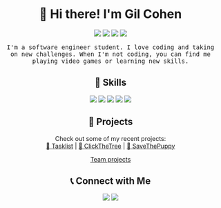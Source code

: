 <h1 align="center">👋 Hi there! I'm Gil Cohen</h1>
<p align="center">
  <img src="https://img.shields.io/badge/Age-24-blue" />
<img src="https://img.shields.io/badge/Languages-Java%20%7C%20Python%20%7CC%20%7C%20C%2B%2B%20%7C%20C%23-orange" />
<img src="https://img.shields.io/badge/Tools-Visual%20Studio%20%7C%20Android%20Studio%20%7C%20IntelliJ%20IDEA%20%7C%20PyCharm-yellow" />
    <img src="https://img.shields.io/badge/Favorite%20Quote-The%20best%20way%20to%20predict%20the%20future%20is%20to%20create%20it.-green" />
</p>
<p align="center">
  <samp>
    I'm a software engineer student. I love coding and taking on new challenges. When I'm not coding, you can find me playing video games or learning new skills. 
  </samp>
</p>
<h2 align="center">🚀 Skills</h2>
<p align="center">
  <img src="https://img.shields.io/badge/-Java-007396?style=flat&logo=java&logoColor=white" />
  <img src="https://img.shields.io/badge/-Python-3776AB?style=flat&logo=python&logoColor=white" />
  <img src="https://img.shields.io/badge/-C-00599C?style=flat&logo=c&logoColor=white" />
  <img src="https://img.shields.io/badge/-C%2B%2B-E34F26?style=flat&logo=c%2B%2B&logoColor=white" />
  <img src="https://img.shields.io/badge/-C%23-239120?style=flat&logo=c-sharp&logoColor=white" />
</p>
<h2 align="center">📂 Projects</h2>
<p align="center">
  Check out some of my recent projects:<br>
  <a href="https://github.com/gilcohen1998/TaskList">📝 Tasklist</a> |
  <a href="https://github.com/gilcohen1998/ClickTheTree">🌳 ClickTheTree</a> |
  <a href="https://github.com/gilcohen1998/SaveThePuppy">🐶 SaveThePuppy</a>
  
  <p align="center">
  <a href="https://github.com/stars/gilcohen1998/lists/team-projects"> Team projects</a>

<h2 align="center">📞 Connect with Me</h2>
<p align="center">
  <a href="https://www.linkedin.com/in/gil-cohen-9aaa5a256/"><img src="https://img.shields.io/badge/-LinkedIn-0077B5?style=flat&logo=linkedin&logoColor=white" /></a>
  <a href="mailto:gilc1998@gmail.com"><img src="https://img.shields.io/badge/-Email-D14836?style=flat&logo=gmail&logoColor=white" /></a>



